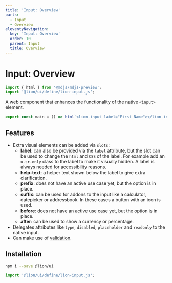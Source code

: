 ```yaml
---
title: 'Input: Overview'
parts:
  - Input
  - Overview
eleventyNavigation:
  key: 'Input: Overview'
  order: 10
  parent: Input
  title: Overview
---
```


# Input: Overview

```js script
import { html } from '@mdjs/mdjs-preview';
import '@lion/ui/define/lion-input.js';
```

A web component that enhances the functionality of the native `<input>` element.

```js preview-story
export const main = () => html`<lion-input label="First Name"></lion-input>`;
```

## Features

- Extra visual elements can be added via `slots`:
  - **label**: can also be provided via the `label` attribute, but the slot can be used to change the `html` and `CSS` of the label.
    For example add an `u-sr-only` class to the label to make it visually hidden.
    A label is always needed for accessibility reasons.
  - **help-text**: a helper text shown below the label to give extra clarification.
  - **prefix**: does not have an active use case yet, but the option is in place.
  - **suffix**: can be used for addons to the input like a calculator, datepicker or addressbook. In these cases a button with an icon is used.
  - **before**: does not have an active use case yet, but the option is in place.
  - **after**: can be used to show a currency or percentage.
- Delegates attributes like `type`, `disabled`, `placeholder` and `readonly` to the native input.
- Can make use of [validation](../../fundamentals/systems/form/validate.md).

## Installation

```bash
npm i --save @lion/ui
```

```js
import '@lion/ui/define/lion-input.js';
```
